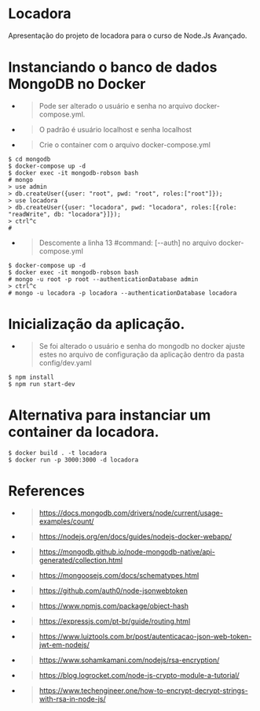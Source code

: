 # Locadora
Apresentação do projeto de locadora para o curso de Node.Js Avançado.

# Instanciando o banco de dados MongoDB no Docker
- > Pode ser alterado o usuário e senha no arquivo docker-compose.yml.
- > O padrão é usuário localhost e senha localhost

- > Crie o container com o arquivo docker-compose.yml
```shell
$ cd mongodb
$ docker-compose up -d
$ docker exec -it mongodb-robson bash
# mongo
> use admin
> db.createUser({user: "root", pwd: "root", roles:["root"]});
> use locadora
> db.createUser({user: "locadora", pwd: "locadora", roles:[{role: "readWrite", db: "locadora"}]});
> ctrl^c
#
```
- > Descomente a linha 13 #command: [--auth] no arquivo docker-compose.yml
```shell
$ docker-compose up -d
$ docker exec -it mongodb-robson bash
# mongo -u root -p root --authenticationDatabase admin
> ctrl^c
# mongo -u locadora -p locadora --authenticationDatabase locadora
```

# Inicialização da aplicação.
- > Se foi alterado o usuário e senha do mongodb no docker ajuste estes no arquivo de configuração da aplicação dentro da pasta config/dev.yaml

 ```shell
$ npm install
$ npm run start-dev
 ```

 # Alternativa para instanciar um container da locadora.

  ```shell
$ docker build . -t locadora
$ docker run -p 3000:3000 -d locadora
 ```

 # References
 - > https://docs.mongodb.com/drivers/node/current/usage-examples/count/
 - > https://nodejs.org/en/docs/guides/nodejs-docker-webapp/
 - > https://mongodb.github.io/node-mongodb-native/api-generated/collection.html
 - > https://mongoosejs.com/docs/schematypes.html
 - > https://github.com/auth0/node-jsonwebtoken
 - > https://www.npmjs.com/package/object-hash
 - > https://expressjs.com/pt-br/guide/routing.html
 - > https://www.luiztools.com.br/post/autenticacao-json-web-token-jwt-em-nodejs/
 - > https://www.sohamkamani.com/nodejs/rsa-encryption/
 - > https://blog.logrocket.com/node-js-crypto-module-a-tutorial/
 - > https://www.techengineer.one/how-to-encrypt-decrypt-strings-with-rsa-in-node-js/
